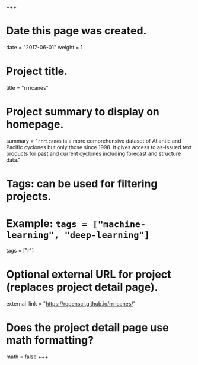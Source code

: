 +++
# Date this page was created.
date = "2017-06-01"
weight = 1

# Project title.
title = "rrricanes"

# Project summary to display on homepage.
summary = "`rrricanes` is a more comprehensive dataset of Atlantic and Pacific cyclones but only those since 1998. It gives access to as-issued text products for past and current cyclones including forecast and structure data."

# Tags: can be used for filtering projects.
# Example: `tags = ["machine-learning", "deep-learning"]`
tags = ["r"]

# Optional external URL for project (replaces project detail page).
external_link = "https://ropensci.github.io/rrricanes/"

# Does the project detail page use math formatting?
math = false
+++
